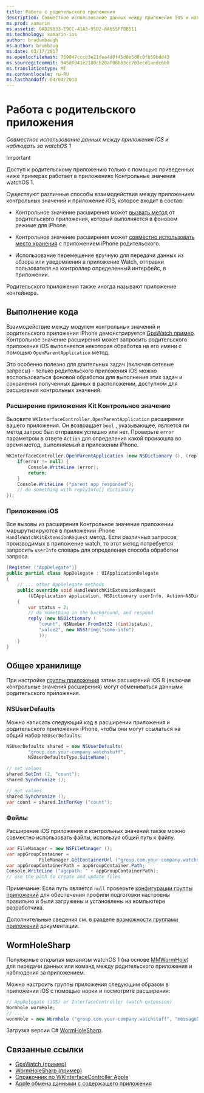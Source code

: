 ```yaml
---
title: Работа с родительского приложения
description: Совместное использование данных между приложения iOS и наблюдать за watchOS 1
ms.prod: xamarin
ms.assetid: 9AD29833-E9CC-41A3-95D2-8A655FF0B511
ms.technology: xamarin-ios
author: bradumbaugh
ms.author: brumbaug
ms.date: 03/17/2017
ms.openlocfilehash: 769847cccb3e21fea4d8f45d8e5d0c0fb59bdd43
ms.sourcegitcommit: 945df041e2180cb20af08b83cc703ecd1aedc6b0
ms.translationtype: MT
ms.contentlocale: ru-RU
ms.lasthandoff: 04/04/2018
---
```

# <a name="working-with-the-parent-application"></a>Работа с родительского приложения

_Совместное использование данных между приложения iOS и наблюдать за watchOS 1_

> [!IMPORTANT]
> Доступ к родительскому приложению только с помощью приведенных ниже примерах работает в приложениях Контрольные значения watchOS 1.


Существуют различные способы взаимодействия между приложением контрольных значений и приложение iOS, которое входит в состав:

- Контрольное значение расширения может [вызвать метод](#code) от родительского приложения, который выполняется в фоновом режиме для iPhone.

- Контрольное значение расширения может [совместно использовать место хранения](#storage) с приложением iPhone родительского.

- Использование перемещение вручную для передачи данных из обзора или уведомления в приложение Watch, отправки пользователя на контроллер определенный интерфейс, в приложении.

Родительского приложения также иногда называют приложение контейнера.


<a name="code" />

## <a name="run-code"></a>Выполнение кода

Взаимодействие между модулем контрольных значений и родительского приложения iPhone демонстрируется [GpsWatch пример](https://developer.xamarin.com/samples/GpsWatch).
Контрольное значение расширения может запросить родительского приложения iOS выполняется некоторая обработка на его имени с помощью `OpenParentApplication` метод.

Это особенно полезно для длительных задач (включая сетевые запросы) - только родительского приложения iOS можно воспользоваться фоновой обработки для выполнения этих задач и сохранения полученных данных в расположении, доступном для расширения контрольных значений.



### <a name="watch-kit-app-extension"></a>Расширение приложения Kit Контрольное значение

Вызовите `WKInterfaceController.OpenParentApplication` расширении вашего приложения. Он возвращает `bool` , указывающее, является ли метод запрос был отправлен успешно или нет. Проверьте `error` параметром в ответе `Action` для определения какой произошла во время метод, выполняемый в приложении iPhone.

```csharp
WKInterfaceController.OpenParentApplication (new NSDictionary (), (replyInfo, error) => {
    if(error != null) {
        Console.WriteLine (error);
        return;
    }
    Console.WriteLine ("parent app responded");
    // do something with replyInfo[] dictionary
});
```


### <a name="ios-app"></a>Приложение iOS

Все вызовы из расширения Контрольное значение приложении маршрутизируются в приложении iPhone `HandleWatchKitExtensionRequest` метод.
Если различных запросов, производимых в приложение watch, то этот метод потребуется запросить `userInfo` словарь для определения способа обработки запроса.


```csharp
[Register ("AppDelegate")]
public partial class AppDelegate : UIApplicationDelegate
{
    // ... other AppDelegate methods
    public override void HandleWatchKitExtensionRequest
        (UIApplication application, NSDictionary userInfo, Action<NSDictionary> reply)
    {
        var status = 2;
        // do something in the background, and respond
        reply (new NSDictionary (
            "count", NSNumber.FromInt32 ((int)status),
            "value2", new NSString("some-info")
            ));
    }
}
```


<a name="storage" />

## <a name="shared-storage"></a>Общее хранилище

При настройке [группы приложения](~/ios/watchos/app-fundamentals/app-groups.md) затем расширений iOS 8 (включая контрольные значения расширения) могут обмениваться данными родительского приложения.

<a name="nsuserdefaults" />

### <a name="nsuserdefaults"></a>NSUserDefaults

Можно написать следующий код в расширении приложения и родительского приложения iPhone, чтобы они могут ссылаться на общий набор `NSUserDefaults`:

```csharp
NSUserDefaults shared = new NSUserDefaults(
        "group.com.your-company.watchstuff",
        NSUserDefaultsType.SuiteName);

// set values
shared.SetInt (2, "count");
shared.Synchronize ();

// get values
shared.Synchronize ();
var count = shared.IntForKey ("count");
```

<a name="files" />

### <a name="files"></a>Файлы

Расширение iOS приложения и контрольных значений также можно совместно использовать файлы, используя общий путь к файлу.

```csharp
var FileManager = new NSFileManager ();
var appGroupContainer =
            FileManager.GetContainerUrl ("group.com.your-company.watchstuff");
var appGroupContainerPath = appGroupContainer.Path;
Console.WriteLine ("agcpath: " + appGroupContainerPath);
// use the path to create and update files
```

Примечание: Если путь является `null` проверьте [конфигурации группы приложений](~/ios/watchos/app-fundamentals/app-groups.md) для обеспечения профили подготовки настроены правильно и были загружены и установлены на компьютере разработчика.

Дополнительные сведения см. в разделе [возможности группами приложений](~/ios/deploy-test/provisioning/capabilities/app-groups-capabilities.md) документации.

## <a name="wormholesharp"></a>WormHoleSharp

Популярные открытая механизм watchOS 1 (на основе [MMWormHole](https://github.com/mutualmobile/MMWormhole)) для передачи данных или команд между родительского приложения и наблюдения за приложением.

Можно настроить группы приложения следующим образом в приложении iOS с помощью норки и посмотрите расширения:

```csharp
// AppDelegate (iOS) or InterfaceController (watch extension)
Wormhole wormHole;
// ...
wormHole = new Wormhole ("group.com.your-company.watchstuff", "messageDir");
```

Загрузка версии C# [WormHoleSharp](https://github.com/Clancey/WormHoleSharp).



## <a name="related-links"></a>Связанные ссылки

- [GpsWatch (пример)](https://developer.xamarin.com/samples/monotouch/WatchKit/WatchKitCatalog/)
- [WormHoleSharp (пример)](https://github.com/Clancey/WormHoleSharp)
- [Справочник по WKInterfaceController Apple](https://developer.apple.com/library/prerelease/ios/documentation/WatchKit/Reference/WKInterfaceController_class/index.html#//apple_ref/occ/clm/WKInterfaceController/openParentApplication:reply:)
- [Apple обмена данными с содержащего приложения](https://developer.apple.com/library/ios/documentation/General/Conceptual/ExtensibilityPG/ExtensionScenarios.html)
